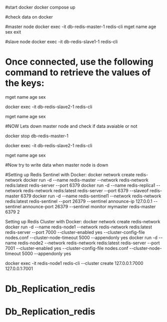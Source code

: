 #start docker
docker compose up

#check data on docker

#master node
docker exec -it db-redis-master-1 redis-cli
mget name age sex
exit

#slave node
docker exec -it db-redis-slave1-1 redis-cli

# Once connected, use the following command to retrieve the values of the keys:

mget name age sex

docker exec -it db-redis-slave2-1 redis-cli

mget name age sex

#NOW Lets down master node and check if data avaiable or not

docker stop db-redis-master-1

docker exec -it db-redis-slave2-1 redis-cli

mget name age sex

#Now try to write data when master node is down

#Setting up Redis Sentinel with Docker:
docker network create redis-network
docker run -d --name redis-master --network redis-network redis:latest redis-server --port 6379
docker run -d --name redis-replica1 --network redis-network redis:latest redis-server --port 6379 --slaveof redis-master 6379
docker run -d --name redis-sentinel1 --network redis-network redis:latest redis-sentinel --port 26379 --sentinel announce-ip 127.0.0.1 --sentinel announce-port 26379 --sentinel monitor mymaster redis-master 6379 2

Setting up Redis Cluster with Docker:
docker network create redis-network
docker run -d --name redis-node1 --network redis-network redis:latest redis-server --port 7000 --cluster-enabled yes --cluster-config-file nodes.conf --cluster-node-timeout 5000 --appendonly yes
docker run -d --name redis-node2 --network redis-network redis:latest redis-server --port 7001 --cluster-enabled yes --cluster-config-file nodes.conf --cluster-node-timeout 5000 --appendonly yes

docker exec -it redis-node1 redis-cli --cluster create 127.0.0.1:7000 127.0.0.1:7001
# Db_Replication_redis
# Db_Replication_redis
